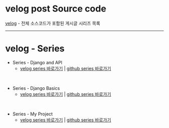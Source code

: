 # velog post Source code 

[velog](https://velog.io/@kimjihong) - 전체 소스코드가 포함된 게시글 시리즈 목록

***

# velog - Series

- Series - Django and API
   - [velog series 바로가기](https://velog.io/@kimjihong/series/django) | [github series 바로가기](https://github.com/JiHongKim98/velog-post/tree/main/django)
<br>

- Series - Django Basics
   - [velog series 바로가기](https://velog.io/@kimjihong/series/django-basics) | [github series 바로가기](https://github.com/JiHongKim98/velog-post/tree/main/django-basic)
<br>

- Series - My Project
   - [velog series 바로가기](https://velog.io/@kimjihong/series/MyPrograms) | [github series 바로가기](https://github.com/JiHongKim98/velog-post/tree/main/project)
<br>
